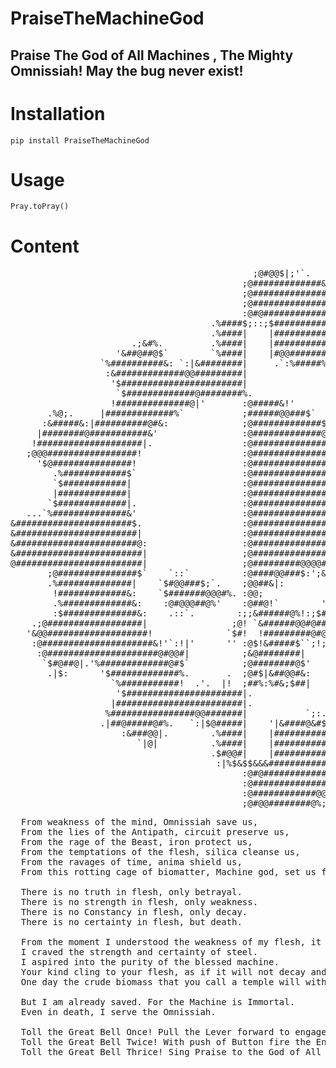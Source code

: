 # PraiseTheMachineGod
## Praise The God of All Machines , The Mighty Omnissiah! May the bug never exist!

# Installation
```pip install PraiseTheMachineGod```

# Usage
```Pray.toPray()```

# Content

<pre>
                                              ;@#@@$|;'`.                                            
                                            ;@#############&|:`                                    
                                            ;@####################|`                               
                                            ;@####################@@##$:                           
                                            :@#@#########################@!.                       
                                      .%####$;::;$###########################|.                    
                                      .%####|    |#############################&:                  
                       .;&#%.         .%####|    |###########$!$##################|.               
                    '&##@##@$`        `%####|    |#@@#######%.    '$################|              
                 `%##########&: `:|&########|     .`:%#####%.        `$##############@;            
                  :&#############@@#########|                       .%###############@@$'          
                   '$#######################|                      .|###################@!.        
                    `$#############@########%.                    .|######################$`       
                   !##############@|'       :@#####&!'             .!@#####################&`      
       .%@;.     |#############%`           ;######@@###$`            ;@##################@@&'     
      :&#####&:|##########@#&:              ;@#############$.           ;@#&;`   |###########&:    
     |########@###########&'                :@#############@#$`                   '&##########&'   
    !####################|.                 :@################@;                   '&##########$`  
   ;@@@#################!                   :@##################|                   ;@##########|  
     '$@###############!                    :@##################@;               ;&#############@: 
        .%############$`                    :@###################$`           `$#@###############%.
        `$############|                     :@###################&'            |#################@:'
        |#############|                     :@###################@:            '&#################|:
       `$#############|.                    :@###################&'             |#################$!
   ...`%##############&'                    :@#################@#%.             '$################@%
&######################$.                   :@##################&:                      |##########$
&#######################|                   :@#################@;                       ;@#########$
&#######################@:                  :@#################%.                       :@#########$
&########################|                  ;@#################!                        !##########$
@########################|                  ;@#########@@@@#@#@;                       `%##########$
       ;@###############$`    `::`          :@####@@###$:';&###&'               '&################@%
       .%##############|    `$#@@###$;`.    ;@@##&|:        ;@##@:             .%#################$!
        !#############&:    `$#######@@@#%. :@@;            |####|.            ;@#################|'
        .%#############&:    :@#@@@##@%'    :@##@!`        '$#@@%`            .%#################@:'
        :$##############&:    .::`.        :;;&######@%!:;$##@@%.             '$#################%.
    .;@##################|                ;@! `&######@@#@#####!                 '%##@##########&: 
   '&@@###################!              `$#!  !#########@#@@#|                     |###########|  
    :@#####################&!'`:!|'      '' :@$!&#####$``;!;'                      ;@##########$`  
     :@#####################@#@@#|          ;&@########|                          |###########&'   
      `$#@##@|.'%#############@#$`          ;@########@$'              '%###$'  .%###########&:    
       .|$:      '$#############%.       .  ;@#$|&##@@#&:            `$#####################&'     
                   `%###########!  .'.  |!  ;##%:%#&;$##|          '$######################&'      
                    '$######################|.                     ;######################%.       
                   |########################|.                      '&##################@!         
                  %################@@#######|           `;:.         `$##############@@%`          
                 .|##@#####@#%.   `:|$@#####|    '|&####@&#$        .|@############@@&'            
                     :&###@@|.        .%####|    |##########&'   `%##@###########@@&:              
                        `|@|          .%####|    |############@@#################&:                
                                      .$#@@#|    |###########################@#%`                  
                                       :|%$&$$&&&###########################$'                     
                                            :@#@######################@@#$'                        
                                            :@###################@###$;.                           
                                            :@############@@####@|'                                
                                            ;@#@@########@%;'.                                     
</pre>

<pre>
  From weakness of the mind, Omnissiah save us, 
  From the lies of the Antipath, circuit preserve us, 
  From the rage of the Beast, iron protect us, 
  From the temptations of the flesh, silica cleanse us, 
  From the ravages of time, anima shield us, 
  From this rotting cage of biomatter, Machine god, set us free.

  There is no truth in flesh, only betrayal. 
  There is no strength in flesh, only weakness. 
  There is no Constancy in flesh, only decay. 
  There is no certainty in flesh, but death.

  From the moment I understood the weakness of my flesh, it disgusted me. 
  I craved the strength and certainty of steel. 
  I aspired into the purity of the blessed machine. 
  Your kind cling to your flesh, as if it will not decay and fail you. 
  One day the crude biomass that you call a temple will wither, and you will beg my kind to save you.

  But I am already saved. For the Machine is Immortal. 
  Even in death, I serve the Omnissiah.

  Toll the Great Bell Once! Pull the Lever forward to engage the Piston and Pump... 
  Toll the Great Bell Twice! With push of Button fire the Engine And spark Turbine into life... 
  Toll the Great Bell Thrice! Sing Praise to the God of All Machines!
</pre>
